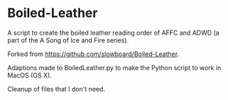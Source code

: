 # Boiled-Leather
A script to create the boiled leather reading order of AFFC and ADWD (a part of the A Song of Ice and Fire series).

Forked from https://github.com/slowboard/Boiled-Leather.

Adaptions made to BoiledLeather.py to make the Python script to work in MacOS (OS X).

Cleanup of files that I don't need.
